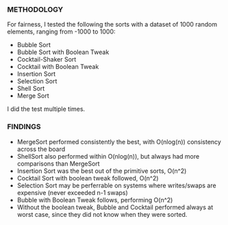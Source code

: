 ### METHODOLOGY ###
For fairness, I tested the following the sorts with a dataset of 1000 random elements, ranging from -1000 to 1000:
- Bubble Sort
- Bubble Sort with Boolean Tweak
- Cocktail-Shaker Sort
- Cocktail with Boolean Tweak
- Insertion Sort
- Selection Sort
- Shell Sort
- Merge Sort

I did the test multiple times.

### FINDINGS ###
- MergeSort performed consistently the best, with O(nlog(n)) consistency across the board
- ShellSort also performed within O(nlog(n)), but always had more comparisons than MergeSort
- Insertion Sort was the best out of the primitive sorts, O(n^2)
- Cocktail Sort with boolean tweak followed, O(n^2)
- Selection Sort may be perferrable on systems where writes/swaps are expensive (never exceeded n-1 swaps)
- Bubble with Boolean Tweak follows, performing O(n^2)
- Without the boolean tweak, Bubble and Cocktail performed always at worst case, since they did not know when they were sorted.
